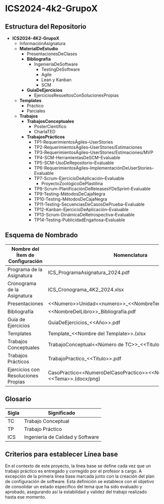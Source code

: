 # ICS2024-4k2-GrupoX

## Estructura del Repositorio
- **ICS2024-4K2-GrupoX**
  - InformaciónAsignatura
  - **MaterialDeEstudio**
    - PresentacionesDeClases
    - **Bibliografía**
      - IngenieríaDeSoftware
        - TestingDeSoftware
        - Agile
        - Lean y Kanban
        - SCM
    - **GuiaDeEjercicios**
      - EjerciciosResueltosConSolucionesPropias
  - **Templates**
    - Práctico
    - Parciales
  - **Trabajos**
    - **TrabajosConceptuales**
      - PosterCientifico
      - CharlaTED
    - **TrabajosPrácticos**
      - TP1-RequerimientosÁgiles–UserStories
      - TP2-RequerimientosÁgiles–UserStories/Estimaciones
      - TP3-RequerimientosÁgiles–UserStories/Estimaciones/MVP
      - TP4-SCM-HerramientasDeSCM–Evaluable
      - TP5-SCM-UsoDeRepositorio–Evaluable
      - TP6-RequerimientosÁgiles–ImplementaciónDeUserStories–Evaluable
      - TP7-Scrum-EjercicioDeAplicación–Evaluable
      	- ProyectoZoológicoDePlastilina
      - TP8-Scrum-PlanificaciónDeReleasesYDeSprint–Evaluable
      - TP9-Testing-MétodosDeCajaNegra
      - TP10-Testing-MétodosDeCajaNegra
      - TP11-Testing-SecuenciasDeCasosDePrueba–Evaluable
      - TP12-Kanban-EjercicioDeAplicación–Evaluable
      - TP13-Scrum-DinámicaDeRetrospectiva–Evaluable
      - TP14-Testing-PublicidadEngañosa–Evaluable


## Esquema de Nombrado
| **Nombre del Ítem de Configuración**      | **Nomenclatura**                                    | **Ubicación Física**                                                        |
|-------------------------------------------|----------------------------------------------------|-----------------------------------------------------------------------------|
| Programa de la Asignatura                 | ICS_ProgramaAsignatura_2024.pdf                     | /InformaciónAsignatura                                                     |
| Cronograma de la Asignatura               | ICS_Cronograma_4K2_2024.xlsx                        | /InformaciónAsignatura                                                     |
| Presentaciones                            | &lt;&lt;Numero&gt;&gt;Unidad&lt;&lt;numero&gt;&gt;_&lt;&lt;NombreTema&gt;&gt;_Presentacion.pdf | /MaterialDeEstudio/PresentacionesDeClases                                  |
| Bibliografía                              | &lt;&lt;NombreDelLibro&gt;&gt;_Bibliografía.pdf                   | /MaterialDeEstudio/Bibliografia/&lt;&lt;Tema&gt;&gt;                                     |
| Guía de Ejercicios                        | GuiaDeEjercicios_&lt;&lt;Año&gt;&gt;.pdf                          | /MaterialDeEstudio/GuiaDeEjercicios                                        |
| Templates                                 | Template_&lt;&lt;Nombre del Template&gt;&gt;.(xlsx|docx)          | /Templates/&lt;&lt;TipoDeTemplate&gt;&gt;                                                |
| Trabajos Conceptuales                     | TrabajoConceptual&lt;&lt;Número de TC&gt;&gt;_&lt;&lt;Titulo&gt;&gt;.pdf       | /Trabajos/TrabajosConceptuales/&lt;&lt;TipoDeTrabajoConceptual&gt;&gt;                   |
| Trabajos Prácticos                        | TrabajoPractico_&lt;&lt;Titulo&gt;&gt;.pdf                        | //Trabajos /TrabajosPrácticos/&lt;&lt;NombreTP&gt;&gt;                                        |
| Ejercicios con Resoluciones Propias       | CasoPractico&lt;&lt;NumeroDelCasoPractico&gt;&gt;_&lt;&lt;NombreAutor&gt;&gt;_&lt;&lt;Tema&gt;&gt;.(docx/png) | /MaterialDeEstudio/GuiaDeEjercicios/EjerciciosResueltosConSolucionesPropias |


## Glosario
| **Sigla** | **Significado**                             |
|-----------|---------------------------------------------|
| TC        | Trabajo Conceptual                          |
| TP        | Trabajo Práctico                            |
| ICS       | Ingeniería de Calidad y Software            |

## Criterios para establecer Línea base
En el contexto de este proyecto, la línea base se define cada vez que un trabajo práctico es entregado y corregido por el profesor a cargo. A excepción de la primera línea base marcada junto con la creación del plan de configuración de software.
Esta definición se establece con el objetivo de consolidar un estado específico del tema que ha sido evaluado y aprobado, asegurando así la estabilidad y validez del trabajo realizado hasta ese momento.
